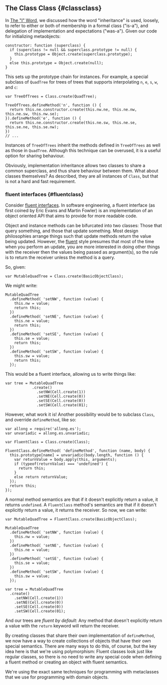 ## The Class Class {#classclass}

In [The "I" Word](#iword), we discussed how the word "inheritance" is used, loosely, to refer to either or both of membership in a formal class ("is-a"), and delegation of implementation and expectations ("was-a"). Given our code for initializing metaobjects:

    constructor: function (superclass) {
      if (superclass != null && superclass.prototype != null) {
        this.prototype = Object.create(superclass.prototype);
      }
      else this.prototype = Object.create(null);
    }

This sets up the prototype chain for instances. For example, a special subclass of `QuadTree` for trees of trees that supports interpolating `n`, `e`, `s`, `w`, and `c`:

    var TreeOfTrees = Class.create(QuadTree);

    TreeOfTrees.defineMethod('n', function () {
      return this.ne.constructor.create(this.nw.ne, this.ne.nw, this.ne.sw, this.nw.se);
    }).defineMethod('e', function () {
      return this.ne.constructor.create(this.ne.sw, this.ne.se, this.se.ne, this.se.nw);
    })
    // ...

Instances of `TreeOfTrees` inherit the methods defined in `TreeOfTrees` as well as those in `QuadTree`. Although this technique can be overused, it is a useful option for sharing behaviour.

Obviously, implementation inheritance allows two classes to share a common superclass, and thus share behaviour between them. What about classes themselves? As described, they are all instances of `Class`, but that is not a hard and fast requirement.

### fluent interfaces {#fluentclass}

Consider [fluent interfaces][fluent]. In software engineering, a fluent interface (as first coined by Eric Evans and Martin Fowler) is an implementation of an object oriented API that aims to provide for more readable code.

[fluent]: https://en.wikipedia.org/wiki/Fluent_interface

Object and instance methods can be bifurcated into two classes: Those that query something, and those that update something. Most design philosophies arrange things such that update methods return the value being updated. However, the [fluent] style presumes that most of the time when you perform an update, you are more interested in doing other things with the receiver then the values being passed as argument(s), so the rule is to return the receiver unless the method is a query.

So, given:

    var MutableQuadTree = Class.create(BasicObjectClass);

We might write:

    MutableQuadTree
      .defineMethod( 'setNW', function (value) {
        this.nw = value;
        return this;
      })
      .defineMethod( 'setNE', function (value) {
        this.ne = value;
        return this;
      })
      .defineMethod( 'setSE', function (value) {
        this.se = value;
        return this;
      })
      .defineMethod( 'setSW', function (value) {
        this.sw = value;
        return this;
      });

This would be a fluent interface, allowing us to write things like:

    var tree = MutableQuadTree
                .create()
                  .setNW(Cell.create(1))
                  .setNE(Cell.create(0))
                  .setSE(Cell.create(0))
                  .setSW(Cell.create(01);

However, what work it is! Another possibility would be to subclass `Class`, and override `defineMethod`, like so:

    var allong = require('allong.es');
    var unvariadic = allong.es.unvariadic;

    var FluentClass = Class.create(Class);

    FluentClass.defineMethod( 'defineMethod', function (name, body) {
      this.prototype[name] = unvariadic(body.length, function () {
        var returnValue = body.apply(this, arguments);
        if (typeof(returnValue) === 'undefined') {
          return this;
        }
        else return returnValue;
      });
      return this;
    });

A normal method semantics are that if it doesn't explicitly return a value, it returns `undefined`. A `FluentClass` method's semantics are that if it doesn't explicitly return a value, it returns the receiver. So now, we can write:

    var MutableQuadTree = FluentClass.create(BasicObjectClass);

    MutableQuadTree
      .defineMethod( 'setNW', function (value) {
        this.nw = value;
      })
      .defineMethod( 'setNE', function (value) {
        this.ne = value;
      })
      .defineMethod( 'setSE', function (value) {
        this.se = value;
      })
      .defineMethod( 'setSW', function (value) {
        this.sw = value;
      });

    var tree = MutableQuadTree
      .create()
        .setNW(Cell.create(1))
        .setNE(Cell.create(0))
        .setSE(Cell.create(0))
        .setSW(Cell.create(01);

And our trees are *fluent by default*: Any method that doesn't explicitly return a value with the `return` keyword will return the receiver.

By creating classes that share their own implementation of `defineMethod`, we now have a way to create collections of objects that have their own special semantics. There are many ways to do this, of course, but the key idea here is that we're using polymorphism: Fluent classes look just like regular classes, so there is no need to write any special code when defining a fluent method or creating an object with fluent semantics.

We're using the exact same techniques for programming with metaclasses that we use for programming with domain objects.